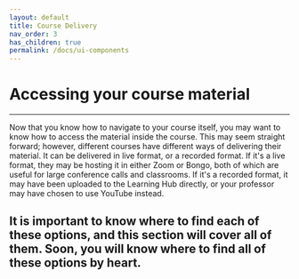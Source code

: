 ```yaml
---
layout: default
title: Course Delivery
nav_order: 3
has_children: true
permalink: /docs/ui-components
---
```


# Accessing your course material
---
Now that you know how to navigate to your course itself, you may want to know how to access the material inside the course. This may seem straight forward; however, different courses have different ways of delivering their material. It can be delivered in live format, or a recorded format. If it's a live format, they may be hosting it in either Zoom or Bongo, both of which are useful for large conference calls and classrooms. If it's a recorded format, it may have been uploaded to the Learning Hub directly, or your professor may have chosen to use YouTube instead.

It is important to know where to find each of these options, and this section will cover all of them. Soon, you will know where to find all of these options by heart.
---
